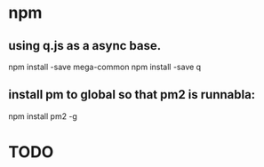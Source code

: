 # npm

## using q.js as a async base.

npm install -save mega-common
npm install -save q

## install pm to global so that pm2 is runnabla:

npm install pm2 -g

# TODO

